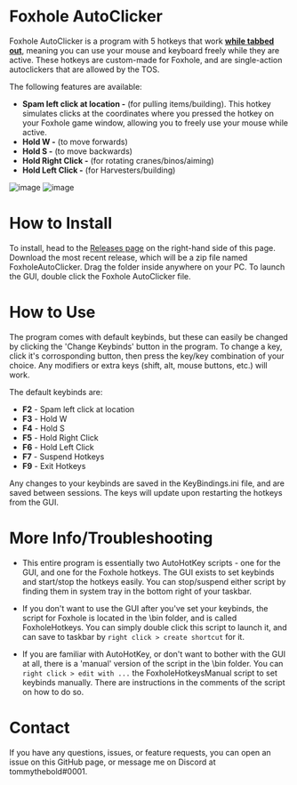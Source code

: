 # Foxhole AutoClicker
Foxhole AutoClicker is a program with 5 hotkeys that work <ins>**while tabbed out**</ins>, meaning you can use your mouse and keyboard freely while they are active. These hotkeys are custom-made for Foxhole, and are single-action autoclickers that are allowed by the TOS.

The following features are available:
* **Spam left click at location -** (for pulling items/building). This hotkey simulates clicks at the coordinates where you pressed the hotkey on your Foxhole game window, allowing you to freely use your mouse while active.
* **Hold W -** (to move forwards)
* **Hold S -** (to move backwards)
* **Hold Right Click -** (for rotating cranes/binos/aiming)
* **Hold Left Click -** (for Harvesters/building)

  
![image](https://github.com/Tommythebold/Foxhole-AutoClicker/assets/11021249/62f07a9e-00e4-427e-877e-092ff3e59e25)   ![image](https://github.com/Tommythebold/Foxhole-AutoClicker/assets/11021249/3377e997-95a1-4591-b1fa-9c386a36b187)

# How to Install
To install, head to the [Releases page](https://github.com/Tommythebold/foxholeautoclicker/releases) on the right-hand side of this page. Download the most recent release, which will be a zip file named FoxholeAutoClicker. Drag the folder inside anywhere on your PC. To launch the GUI, double click the Foxhole AutoClicker file. 

# How to Use
The program comes with default keybinds, but these can easily be changed by clicking the 'Change Keybinds' button in the program. To change a key, click it's corrosponding button, then press the key/key combination of your choice. Any modifiers or extra keys (shift, alt, mouse buttons, etc.) will work. 

The default keybinds are:
* **F2** - Spam left click at location
* **F3** - Hold W
* **F4** - Hold S
* **F5** - Hold Right Click
* **F6** - Hold Left Click
* **F7** - Suspend Hotkeys
* **F9** - Exit Hotkeys

Any changes to your keybinds are saved in the KeyBindings.ini file, and are saved between sessions. The keys will update upon restarting the hotkeys from the GUI. 


# More Info/Troubleshooting
* This entire program is essentially two AutoHotKey scripts - one for the GUI, and one for the Foxhole hotkeys. The GUI exists to set keybinds and start/stop the hotkeys easily. You can stop/suspend either script by finding them in system tray in the bottom right of your taskbar. 

* If you don't want to use the GUI after you've set your keybinds, the script for Foxhole is located in the \bin folder, and is called FoxholeHotkeys. You can simply double click this script to launch it, and can save to taskbar by `right click > create shortcut` for it. 

* If you are familiar with AutoHotKey, or don't want to bother with the GUI at all, there is a 'manual' version of the script in the \bin folder. You can `right click > edit with ...` the FoxholeHotkeysManual script to set keybinds manually. There are instructions in the comments of the script on how to do so.

# Contact
If you have any questions, issues, or feature requests, you can open an issue on this GitHub page, or message me on Discord at tommythebold#0001.
